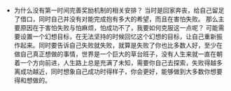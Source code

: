 - 为什么没有第一时间完善奖励机制的相关安排？
	当时是回家奔丧，给自己留足了借口，同时自己并没有对能完成抱有多大的希望，而且在害怕失败。
	那么主要原因在于害怕失败与怕麻烦，怕成功不了，我要如何克服这一点呢？
	可能需要设置一个幻想目标，在无法坚持的时候回忆这个幻想的目标，让自己重新振作起来。同时要告诉自己失败就失败，就算是失败了你也比多数人好，至少在做自己真正想做的事情，世界是一个巨大的草台班子，没有人生来就一直在朝着一个方向前进，人生路上总是充满了未知，需要你自己去探索，失败得越多离成功越近，同时想象自己成功时得样子，你会更好，能够做到大多数你想要得和想做的。